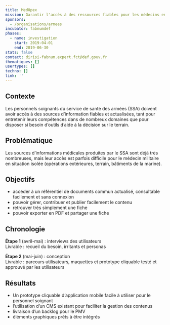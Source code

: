 ```yaml
---
title: MedOpex
mission: Garantir l'accès à des ressources fiables pour les médecins en opération extérieure
sponsors:
  - /organisations/armees
incubator: fabnumdef
phases:
  - name: investigation
    start: 2019-04-01
    end: 2019-06-30
stats: false
contact: dirisi-fabnum.expert.fct@def.gouv.fr
thematiques: []
usertypes: []
techno: []
link: ''
---
```

## Contexte
Les personnels soignants du service de santé des armées (SSA) doivent avoir accès à des sources d’information fiables et actualisées, tant pour entretenir leurs compétences dans de nombreux domaines que pour disposer si besoin d’outils d’aide à la décision sur le terrain.

## Problématique
Les sources d’informations médicales produites par le SSA sont déjà très nombreuses, mais leur accès est parfois difficile pour le médecin militaire en situation isolée (opérations extérieures, terrain, bâtiments de la marine).

## Objectifs
* accéder à un référentiel de documents commun actualisé, consultable facilement et sans connexion
* pouvoir gérer, contribuer et publier facilement le contenu
* retrouver très simplement une fiche
* pouvoir exporter en PDF et partager une fiche


## Chronologie
__Étape 1__ (avril-mai) : interviews des utilisateurs     
Livrable : recueil du besoin, irritants et personas

__Étape 2__ (mai-juin) : conception    
Livrable : parcours utilisateurs, maquettes et prototype cliquable testé et approuvé par les utilisateurs

## Résultats
* Un prototype cliquable d’application mobile facile à utiliser pour le personnel soignant
* l’utilisation d’un CMS existant pour faciliter la gestion des contenus
* livraison d’un backlog pour le PMV
* éléments graphiques prêts à être intégrés
